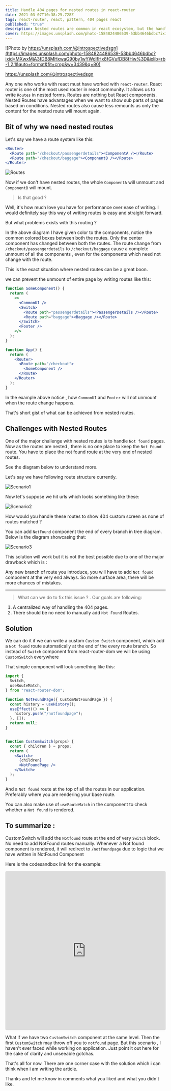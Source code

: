 ```yaml
---
title: Handle 404 pages for nested routes in react-router
date: 2021-03-07T10:38:25.728Z
tags: react-router, react, pattern, 404 pages react 
published: "true"
description: Nested routes are common in react ecosystem, but the handling of not found pages is not great with them. Let's understand one of simple solution which can make the dev experience much better. No more surpises.
cover: https://images.unsplash.com/photo-1584824486539-53bb4646bdbc?ixid=MXwxMjA3fDB8MHxwaG90by1wYWdlfHx8fGVufDB8fHw%3D&ixlib=rb-1.2.1&auto=format&fit=crop&w=3439&q=80
---
```



![Photo by https://unsplash.com/@introspectivedsgn](https://images.unsplash.com/photo-1584824486539-53bb4646bdbc?ixid=MXwxMjA3fDB8MHxwaG90by1wYWdlfHx8fGVufDB8fHw%3D&ixlib=rb-1.2.1&auto=format&fit=crop&w=3439&q=80)

https://unsplash.com/@introspectivedsgn


Any one who works with react must have worked with `react-router`.
React router is one of the most used router in react community.
It allows us to write `Routes` in nested forms. Routes are nothing but React components. Nested Routes have advantages when we want to show sub parts of pages based on conditions. Nested routes also cause less remounts as only the content for the nested route will mount again.


## Bit of why we need nested routes

Let's say we have a route system like this:

```jsx
<Router>
  <Route path="/checkout/passengerdetails"><ComponentA /></Route>
  <Route path="/checkout/baggage"><ComponentB /></Route>
</Router>
```


![Routes](./routes1.png)


Now if we don't have nested routes, the whole `ComponentA` will unmount and `ComponentB` will mount. 

>Is that good ? 

Well, it's how much love you have for performance over ease of writing. I would definitely say this way of writing routes is easy and straight forward. 


But what problems exists with this routing ?

In the above diagram I have given color to the components, notice the common colored boxes between both the routes. Only the center component has changed between both the routes.
The route change from `/checkout/passengerdetails` to `/checkout/baggage` cause a complete unmount of all the components , even for the components which need not change with the route.



This is the exact situation where nested routes can be a great  boon.

we can prevent the unmount of entire page by writing routes like this:

```jsx
function SomeComponent() {
  return (
    <>
      <CommonUI />
      <Switch>
        <Route path="passengerdetails"><PassengerDetails /></Route>
        <Route path="baggage"><Baggage /></Route>
      </Switch>
      <Footer />
    </>
  );
}

function App() {
  return (
    <Router>
      <Route path="/checkout">
        <SomeComponent />
      </Route>
    </Router>
  );
}
```

In the example above notice , how `CommonUI` and `Footer` will not unmount when the route change happens.

That's short gist of what can be achieved from nested routes.


## Challenges with Nested Routes

One of the major challenge with nested routes is to handle `Not found` pages. Now as the routes are nested , there is no one place to keep the `Not Found` route. You have to place the not found route at the very end of nested routes.

See the diagram below to understand more.

Let's say we have following route structure currently.

![Scenario1](./scenario1.png)


Now let's suppose we hit urls which looks something like these:

![Scenario2](./scenario2.png)


How would you handle these routes to show 404 custom screen as none of routes matched ?

You can add `NotFound` component the end of every branch in tree diagram. Below is the diagram showcasing that:

![Scenario3](./scenario3.png)


This solution will work but it is not the best possible due to one of the major drawback which is :

Any new branch of route you introduce, you will have to add `Not found` component at the very end always. So more surface area, there will be more chances of mistakes.

---

> What can we do to fix this issue ? . Our goals are following:

1. A centralized way of handling the 404 pages.
2. There should be no need to manually add `Not Found` Routes.



## Solution 

We can do it if we can write a custom `Custom Switch` component, which add a `Not found` route automatically at the end of the every route branch. So instead of `Switch` component from react-router-dom we will be using `CustomSwitch` everywhere


That simple component will look something like this:


```jsx
import {
  Switch,
  useRouteMatch,
} from "react-router-dom";

function NotFoundPage({ CustomNotFoundPage }) {
  const history = useHistory();
  useEffect(() => {
    history.push("/notfoundpage");
  }, []);
  return null;
}


function CustomSwitch(props) {
  const { children } = props;
  return (
    <Switch>
      {children}
      <NotFoundPage />
    </Switch>
  );
}
```

And a `Not found` route at the top of all the routes in our application. Preferably where you are rendering your base route.

You can also make use of `useRouteMatch` in the component to check whether a `Not found` is rendered.

## To summarize :

CustomSwitch will add the `Notfound` route at the end of very `Switch` block. No need to add  NotFound routes manually. Whenever a Not found component is rendered, it will redirect  to `/notfoundpage` due to logic that we have written in NotFound Component

Here is the codesandbox link for the example:

<iframe src="https://codesandbox.io/s/react-router-nesting-forked-o3gtp?file=/example.js:176-338&fontsize=14&hidenavigation=1&theme=dark&view=preview"
  style="width:100%; height:500px; border:0; border-radius: 4px; overflow:hidden;"
  title="practical-firefly-i5yly"
  allow="accelerometer; ambient-light-sensor; camera; encrypted-media; geolocation; gyroscope; hid; microphone; midi; payment; usb; vr; xr-spatial-tracking"
  sandbox="allow-forms allow-modals allow-popups allow-presentation allow-same-origin allow-scripts"
  ></iframe>



 

What if we have two `CustomSwitch` component at the same level. Then the first `CustomSwitch` may throw off you to `notfound` page. But this scenario , I haven't ever faced while working on application. Just point it out here for the sake of clarity and unseeable gotchas.


That's all for now. There are one corner case with the solution which i can think when i am writing the article.


Thanks and let me know in comments what you liked and what you didn't like.




















